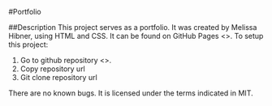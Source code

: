#Portfolio

##Description
This project serves as a portfolio. It was created by Melissa Hibner, using HTML and CSS. It can be found on GitHub Pages <>.
To setup this project:

1. Go to github repository <>.
2. Copy repository url
3. Git clone repository url

There are no known bugs. It is licensed under the terms indicated in MIT.
